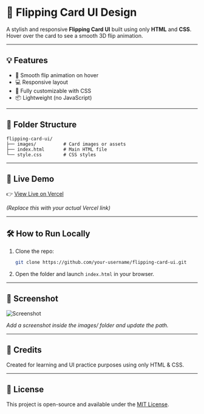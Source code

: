 # 🎴 Flipping Card UI Design

A stylish and responsive **Flipping Card UI** built using only **HTML** and **CSS**.  
Hover over the card to see a smooth 3D flip animation.

---

## 💡 Features

- 🔄 Smooth flip animation on hover
- 💻 Responsive layout
- 🎨 Fully customizable with CSS
- 📦 Lightweight (no JavaScript)

---

## 📁 Folder Structure

```
flipping-card-ui/
├── images/          # Card images or assets
├── index.html       # Main HTML file
└── style.css        # CSS styles
```

---

## 🚀 Live Demo

👉 [View Live on Vercel](https://your-project-name.vercel.app)

_(Replace this with your actual Vercel link)_

---

## 🛠️ How to Run Locally

1. Clone the repo:
   ```bash
   git clone https://github.com/your-username/flipping-card-ui.git
   ```

2. Open the folder and launch `index.html` in your browser.

---

## 📸 Screenshot

![Screenshot](images/your-screenshot.png)

_Add a screenshot inside the images/ folder and update the path._

---

## 🙌 Credits

Created for learning and UI practice purposes using only HTML & CSS.

---

## 📄 License

This project is open-source and available under the [MIT License](LICENSE).
